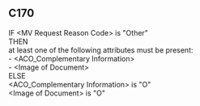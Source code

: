 ## C170
IF &lt;MV Request Reason Code&gt;  is "Other"  
THEN   
    at least one of the following attributes must be present:  
        - &lt;ACO_Complementary Information&gt;  
        - &lt;Image of Document&gt;  
ELSE  
   &lt;ACO_Complementary Information&gt; is "O"  
   &lt;Image of Document&gt; is "O"
